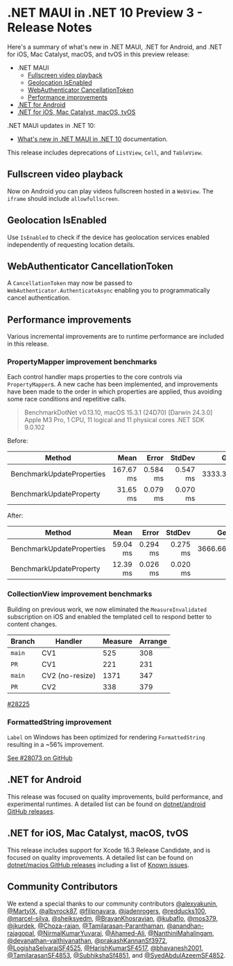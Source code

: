 # .NET MAUI in .NET 10 Preview 3 - Release Notes

Here's a summary of what's new in .NET MAUI, .NET for Android, and .NET for iOS, Mac Catalyst, macOS, and tvOS in this preview release:

- .NET MAUI
  - [Fullscreen video playback](#fullscreen-video-playback)
  - [Geolocation IsEnabled](#geolocation-isenabled)
  - [WebAuthenticator CancellationToken](#webauthenticator-cancellationtoken)
  - [Performance improvements](#performance-improvements)
- [.NET for Android](#net-for-android)
- [.NET for iOS, Mac Catalyst, macOS, tvOS](#net-for-ios-mac-catalyst-macos-tvos)

.NET MAUI updates in .NET 10:

- [What's new in .NET MAUI in .NET 10](https://learn.microsoft.com/dotnet/maui/whats-new/dotnet-10) documentation.

This release includes deprecations of `ListView`, `Cell`, and `TableView`.

## Fullscreen video playback

Now on Android you can play videos fullscreen hosted in a `WebView`. The `iframe` should include `allowfullscreen`.

## Geolocation IsEnabled

Use `IsEnabled` to check if the device has geolocation services enabled independently of requesting location details.

## WebAuthenticator CancellationToken

A `CancellationToken` may now be passed to `WebAuthenticator.AuthenticateAsync` enabling you to programmatically cancel authentication.

## Performance improvements

Various incremental improvements are to runtime performance are included in this release.

### PropertyMapper improvement benchmarks

Each control handler maps properties to the core controls via `PropertyMapper`s. A new cache has been implemented, and improvements have been made to the order in which properties are applied, thus avoiding some race conditions and repetitive calls.

> BenchmarkDotNet v0.13.10, macOS 15.3.1 (24D70) [Darwin 24.3.0]
> Apple M3 Pro, 1 CPU, 11 logical and 11 physical cores
> .NET SDK 9.0.102

Before:

| Method                    | Mean      | Error    | StdDev   | Gen0      | Allocated  |
|-------------------------- |----------:|---------:|---------:|----------:|-----------:|
| BenchmarkUpdateProperties | 167.67 ms | 0.584 ms | 0.547 ms | 3333.3333 | 29604261 B |
| BenchmarkUpdateProperty   |  31.65 ms | 0.079 ms | 0.070 ms |         - |       46 B |

After:

| Method                    | Mean     | Error    | StdDev   | Gen0      | Allocated  |
|-------------------------- |---------:|---------:|---------:|----------:|-----------:|
| BenchmarkUpdateProperties | 59.04 ms | 0.294 ms | 0.275 ms | 3666.6667 | 31204122 B |
| BenchmarkUpdateProperty   | 12.39 ms | 0.026 ms | 0.020 ms |         - |       12 B |

### CollectionView improvement benchmarks

Building on previous work, we now eliminated the `MeasureInvalidated` subscription on iOS and enabled the templated cell to respond better to content changes.

|  Branch | Handler | Measure | Arrange |
| ------ | -------- | ------- | ------- |
| `main` | CV1 | 525 | 308 |
| `PR` | CV1 | 221 | 231 |
| `main` | CV2 (no-resize) | 1371 | 347 |
| `PR` | CV2 | 338 | 379 |

[#28225](https://github.com/dotnet/maui/pull/28225)

### FormattedString improvement

`Label` on Windows has been optimized for rendering `FormattedString` resulting in a ~56% improvement.

[See #28073 on GitHub](https://github.com/dotnet/maui/pull/28073)

## .NET for Android

This release was focused on quality improvements, build performance, and experimental runtimes. A detailed list can be found on [dotnet/android GitHub releases](https://github.com/dotnet/android/releases/).

## .NET for iOS, Mac Catalyst, macOS, tvOS

This release includes support for Xcode 16.3 Release Candidate, and is focused on quality improvements. A detailed list can be found on [dotnet/macios GitHub releases](https://github.com/dotnet/macios/releases/) including a list of [Known issues](https://github.com/dotnet/macios/wiki/Known-issues-in-.NET10).

## Community Contributors

We extend a special thanks to our community contributors [@alexyakunin](https://github.com/alexyakunin), [@MartyIX](https://github.com/MartyIX), [@albyrock87](https://github.com/albyrock87), [@filipnavara](https://github.com/filipnavara), [@jadenrogers](https://github.com/jadenrogers), [@redducks100](https://github.com/redducks100), [@marcel-silva](https://github.com/marcel-silva), [@sheiksyedm](https://github.com/sheiksyedm), [@BrayanKhosravian](https://github.com/BrayanKhosravian), [@kubaflo](https://github.com/kubaflo), [@mos379](https://github.com/mos379), [@jkurdek](https://github.com/jkurdek), [@Choza-rajan](https://github.com/Choza-rajan), [@Tamilarasan-Paranthaman](https://github.com/Tamilarasan-Paranthaman), [@anandhan-rajagopal](https://github.com/anandhan-rajagopal), [@NirmalKumarYuvaraj](https://github.com/NirmalKumarYuvaraj), [@Ahamed-Ali](https://github.com/Ahamed-Ali), [@NanthiniMahalingam](https://github.com/NanthiniMahalingam), [@devanathan-vaithiyanathan](https://github.com/devanathan-vaithiyanathan), [@prakashKannanSf3972](https://github.com/prakashKannanSf3972), [@LogishaSelvarajSF4525](https://github.com/LogishaSelvarajSF4525), [@HarishKumarSF4517](https://github.com/HarishKumarSF4517), [@bhavanesh2001](https://github.com/bhavanesh2001), [@TamilarasanSF4853](https://github.com/TamilarasanSF4853), [@SubhikshaSf4851](https://github.com/SubhikshaSf4851), and [@SyedAbdulAzeemSF4852](https://github.com/SyedAbdulAzeemSF4852).
